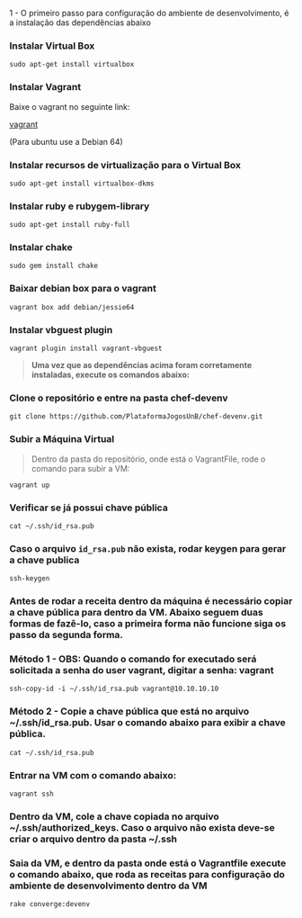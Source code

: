 1 - O primeiro passo para configuração do ambiente de desenvolvimento, é a instalação das dependências abaixo

### Instalar Virtual Box
`sudo apt-get install virtualbox`

### Instalar Vagrant
Baixe o vagrant no seguinte link:

[vagrant](https://www.vagrantup.com/downloads.html)

(Para ubuntu use a Debian 64)


### Instalar recursos de virtualização para o Virtual Box
`sudo apt-get install virtualbox-dkms`

### Instalar ruby e rubygem-library
`sudo apt-get install ruby-full`

### Instalar chake
`sudo gem install chake`

### Baixar debian box para o vagrant
`vagrant box add debian/jessie64`

### Instalar vbguest plugin
`vagrant plugin install vagrant-vbguest`

> **Uma vez que as dependências acima foram corretamente instaladas, execute os comandos abaixo:**

### Clone o repositório e entre na pasta chef-devenv
`git clone https://github.com/PlataformaJogosUnB/chef-devenv.git`

### Subir a Máquina Virtual
> Dentro da pasta do repositório, onde está o VagrantFile, rode o comando para subir a VM:

`vagrant up`

### Verificar se já possui chave pública
`cat ~/.ssh/id_rsa.pub`

### Caso o arquivo `id_rsa.pub` não exista, rodar keygen para gerar a chave publica
`ssh-keygen`

### Antes de rodar a receita dentro da máquina é necessário copiar a chave pública para dentro da VM. Abaixo seguem duas formas de fazê-lo, caso a primeira forma não funcione siga os passo da segunda forma.

### Método 1 - OBS: Quando o comando for executado será solicitada a senha do user vagrant, digitar a senha: vagrant
`ssh-copy-id -i ~/.ssh/id_rsa.pub vagrant@10.10.10.10`

### Método 2 - Copie a chave pública que está no arquivo ~/.ssh/id_rsa.pub. Usar o comando abaixo para exibir a chave pública.
`cat ~/.ssh/id_rsa.pub`

### Entrar na VM com o comando abaixo:
`vagrant ssh`

### Dentro da VM, cole a chave copiada no arquivo ~/.ssh/authorized_keys. Caso o arquivo não exista deve-se criar o arquivo dentro da pasta ~/.ssh

### Saia da VM, e dentro da pasta onde está o Vagrantfile execute o comando abaixo, que roda as receitas para configuração do ambiente de desenvolvimento dentro da VM

`rake converge:devenv`
